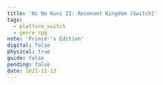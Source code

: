 ```yaml
---
title: 'Ni No Kuni II: Revenant Kingdom [Switch]'
tags:
  - platform_switch
  - genre_rpg
note: 'Prince''s Edition'
digital: false
physical: true
guide: false
pending: false
date: 2021-11-13
---
```

